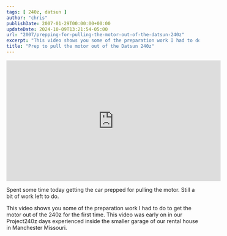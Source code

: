 ```yaml
---
tags: [ 240z, datsun ]
author: "chris"
publishDate: 2007-01-29T00:00:00+00:00
updateDate: 2024-10-09T13:21:54-05:00
url: "2007/prepping-for-pulling-the-motor-out-of-the-datsun-240z"
excerpt: "This video shows you some of the preparation work I had to do to get the motor out of the 240z for the first time."
title: "Prep to pull the motor out of the Datsun 240z"
---
```


<iframe width="560" height="315" src="https://www.youtube.com/embed/mfdQASxI0Mc" title="YouTube video player" frameborder="0" allow="accelerometer; autoplay; clipboard-write; encrypted-media; gyroscope; picture-in-picture; web-share" allowfullscreen></iframe>

Spent some time today getting the car prepped for pulling the motor. Still a bit of work left to do.

This video shows you some of the preparation work I had to do to get the motor out of the 240z for the first time. This video was early on in our Project240z days experienced inside the smaller garage of our rental house in Manchester Missouri.
